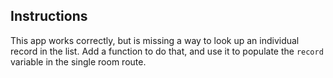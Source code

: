 ## Instructions

This app works correctly, but is missing a way to look up an individual record in the list. Add a function to do that, and use it to populate the `record` variable in the single room route.
